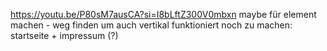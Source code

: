 https://youtu.be/P80sM7ausCA?si=I8bLftZ300V0mbxn maybe für element machen - weg finden um auch vertikal funktioniert
noch zu machen: startseite + impressum (?)
